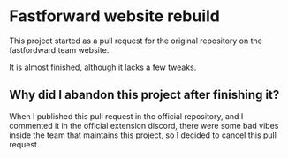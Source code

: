 # Fastforward website rebuild

This project started as a pull request for the original repository on the fastfordward.team website. 

It is almost finished, although it lacks a few tweaks.

## Why did I abandon this project after finishing it?
When I published this pull request in the official repository, and I commented it in the official extension discord, there were some bad vibes inside the team that maintains this project, so I decided to cancel this pull request.